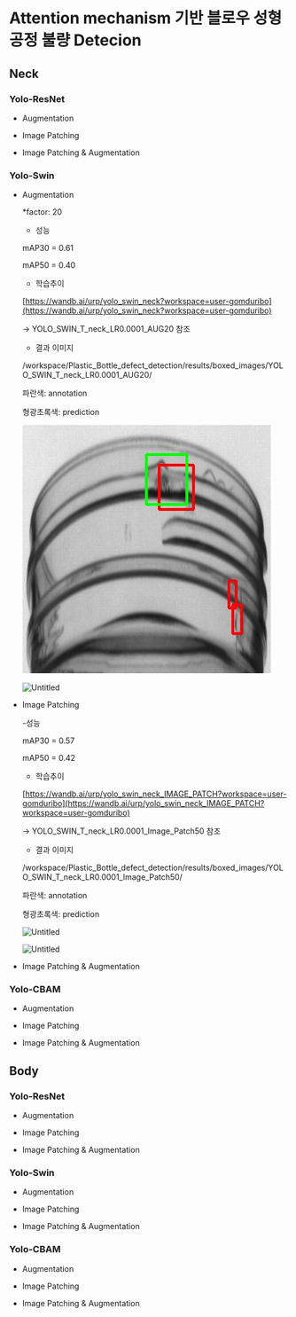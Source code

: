# Attention mechanism 기반 블로우 성형 공정 불량 Detecion

## **Neck**

### **Yolo-ResNet**

- Augmentation

- Image Patching

- Image Patching & Augmentation

### **Yolo-Swin**

- Augmentation
    
    *factor: 20
    
    - 성능
    
    mAP30 = 0.61
    
    mAP50 = 0.40
    
    - 학습추이
    
    [https://wandb.ai/urp/yolo_swin_neck?workspace=user-gomduribo](https://wandb.ai/urp/yolo_swin_neck?workspace=user-gomduribo)
    
    → YOLO_SWIN_T_neck_LR0.0001_AUG20 참조
    
    - 결과 이미지
    
    /workspace/Plastic_Bottle_defect_detection/results/boxed_images/YOLO_SWIN_T_neck_LR0.0001_AUG20/
    
    파란색: annotation
    
    형광초록색: prediction
    
    ![Untitled](results/boxed_images/YOLO_SWIN_T_neck_LR0.0001_AUG20/shape1_148.jpg)
    
    ![Untitled](/workspace/Plastic_Bottle_defect_detection/results/boxed_images/YOLO_SWIN_T_neck_LR0.0001_AUG20/shape2_14.jpg)
    

- Image Patching
    
    -성능
    
    mAP30 = 0.57
    
    mAP50 = 0.42 
    
    - 학습추이
    
    [https://wandb.ai/urp/yolo_swin_neck_IMAGE_PATCH?workspace=user-gomduribo](https://wandb.ai/urp/yolo_swin_neck_IMAGE_PATCH?workspace=user-gomduribo) 
    
    → YOLO_SWIN_T_neck_LR0.0001_Image_Patch50 참조
    
    - 결과 이미지
    
    /workspace/Plastic_Bottle_defect_detection/results/boxed_images/YOLO_SWIN_T_neck_LR0.0001_Image_Patch50/
    
    파란색: annotation
    
    형광초록색: prediction
    
    ![Untitled](%E1%84%8B%E1%85%AE%E1%84%92%E1%85%A1%E1%86%A8%E1%84%8B%E1%85%A7%E1%86%AB%20Result%20Comparison(Ablation%20study)%20d0da20a7b7984179a9e5f028a4bf8e9c/Untitled%202.png)
    
    ![Untitled](%E1%84%8B%E1%85%AE%E1%84%92%E1%85%A1%E1%86%A8%E1%84%8B%E1%85%A7%E1%86%AB%20Result%20Comparison(Ablation%20study)%20d0da20a7b7984179a9e5f028a4bf8e9c/Untitled%203.png)
    

- Image Patching & Augmentation

### Yolo-CBAM

- Augmentation

- Image Patching

- Image Patching & Augmentation

## Body

### Yolo-ResNet

- Augmentation

- Image Patching

- Image Patching & Augmentation

### Yolo-Swin

- Augmentation

- Image Patching

- Image Patching & Augmentation

### Yolo-CBAM

- Augmentation

- Image Patching

- Image Patching & Augmentation
